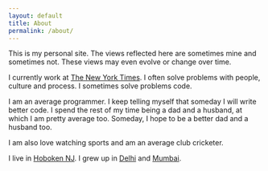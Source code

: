 ```yaml
--- 
layout: default
title: About 
permalink: /about/
---
```

This is my personal site. The views reflected here are sometimes mine and sometimes not. These views may even evolve or change over time.

I currently work at [The New York Times][nytimes]. I often solve problems with people, culture and process. I sometimes solve problems code.

I am an average programmer. I keep telling myself that someday I will write better code. I spend the rest of my time being a dad and a husband, at which I am pretty average too. Someday, I hope to be a better dad and a husband too.

I am also love watching sports and am an average club cricketer.

I live in [Hoboken NJ][hoboken]. I grew up in [Delhi][delhi] and [Mumbai][mumbai]. 

[nytimes]: https://www.nytimes.com/
[hoboken]: https://en.wikipedia.org/wiki/Hoboken%2C_New_Jersey 
[delhi]: https://en.wikipedia.org/wiki/Delhi
[mumbai]: https://en.wikipedia.org/wiki/Mumbai
